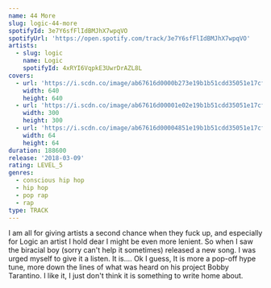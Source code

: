 ```yaml
---
name: 44 More
slug: logic-44-more
spotifyId: 3e7Y6sfFlIdBMJhX7wpqVO
spotifyUrl: 'https://open.spotify.com/track/3e7Y6sfFlIdBMJhX7wpqVO'
artists:
  - slug: logic
    name: Logic
    spotifyId: 4xRYI6VqpkE3UwrDrAZL8L
covers:
  - url: 'https://i.scdn.co/image/ab67616d0000b273e19b1b51cdd35051e17cf6dc'
    width: 640
    height: 640
  - url: 'https://i.scdn.co/image/ab67616d00001e02e19b1b51cdd35051e17cf6dc'
    width: 300
    height: 300
  - url: 'https://i.scdn.co/image/ab67616d00004851e19b1b51cdd35051e17cf6dc'
    width: 64
    height: 64
duration: 188600
release: '2018-03-09'
rating: LEVEL_5
genres:
  - conscious hip hop
  - hip hop
  - pop rap
  - rap
type: TRACK
---
```

I am all for giving artists a second chance when they fuck up, and especially for Logic an
artist I hold dear I might be even more lenient. So when I saw the biracial boy (sorry
can't help it sometimes) released a new song. I was urged myself to give it a listen. It
is.... Ok I guess, It is more a pop-off hype tune, more down the lines of what was heard
on his project Bobby Tarantino. I like it, I just don't think it is something to write home
about.
